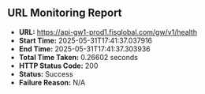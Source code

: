 ## URL Monitoring Report

- **URL:** https://api-gw1-prod1.fisglobal.com/gw/v1/health
- **Start Time:** 2025-05-31T17:41:37.037916
- **End Time:** 2025-05-31T17:41:37.303936
- **Total Time Taken:** 0.26602 seconds
- **HTTP Status Code:** 200
- **Status:** Success
- **Failure Reason:** N/A

